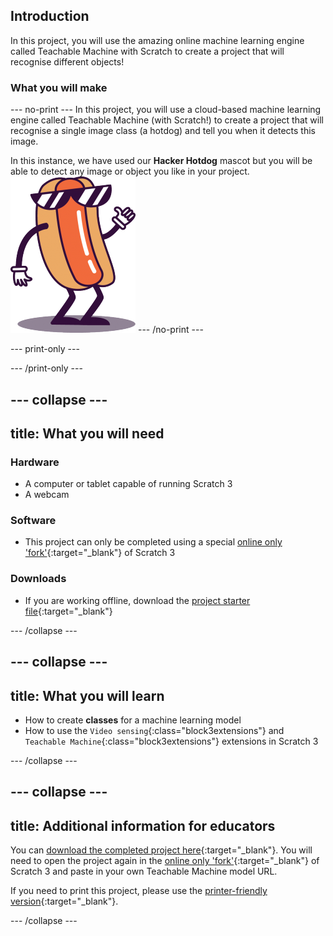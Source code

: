 ## Introduction

In this project, you will use the amazing online machine learning engine called Teachable Machine with Scratch to create a project that will recognise different objects! 

### What you will make

--- no-print ---
In this project, you will use a cloud-based machine learning engine called Teachable Machine (with Scratch!) to create a project that will recognise a single image class (a hotdog) and tell you when it detects this image.

In this instance, we have used our **Hacker Hotdog** mascot but you will be able to detect any image or object you like in your project.
![Hotdog Man](images/hotdog-200x250.png)
--- /no-print ---

--- print-only ---

--- /print-only ---

--- collapse ---
---
title: What you will need
---
### Hardware

+ A computer or tablet capable of running Scratch 3
+ A webcam

### Software

+ This project can only be completed using a special [online only 'fork'](http://rpf.io/ml-scratch){:target="_blank"} of Scratch 3 

### Downloads

+ If you are working offline, download the [project starter file](http://rpf.io/p/en/hotdog-not-hotdog-starter-go){:target="_blank"}

--- /collapse ---

--- collapse ---
---
title: What you will learn
---

+ How to create **classes** for a machine learning model
+ How to use the `Video sensing`{:class="block3extensions"} and `Teachable Machine`{:class="block3extensions"} extensions in Scratch 3


--- /collapse ---

--- collapse ---
---
title: Additional information for educators
---

You can [download the completed project here](https://rpf.io/p/en/hotdog-not-hotdog-get){:target="_blank"}. You will need to open the project again in the [online only 'fork'](http://rpf.io/ml-scratch){:target="_blank"} of Scratch 3 and paste in your own Teachable Machine model URL.

If you need to print this project, please use the [printer-friendly version](https://projects.raspberrypi.org/en/projects/hotdog-not-hotdog/print){:target="_blank"}.

--- /collapse ---
